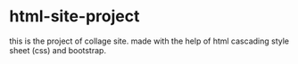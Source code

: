 # html-site-project
this is the project of collage site. made with the help of html cascading style sheet (css) and bootstrap.
